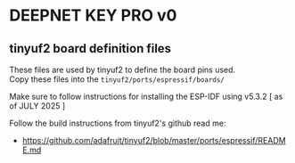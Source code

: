 # DEEPNET KEY PRO v0
## tinyuf2 board definition files

These files are used by tinyuf2 to define the board pins used.  
Copy these files into the `tinyuf2/ports/espressif/boards/`  

Make sure to follow instructions for installing the ESP-IDF using v5.3.2 [ as of JULY 2025 ]  

Follow the build instructions from tinyuf2's github read me: 
 - https://github.com/adafruit/tinyuf2/blob/master/ports/espressif/README.md
